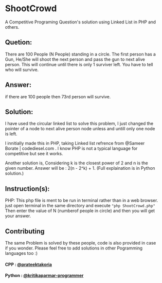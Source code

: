 # ShootCrowd
A Competitive Programing Question's solution using Linked List in PHP and others.

## Quetion:
  There are 100 People (N People) standing in a circle. The first person has a Gun, He/She will shoot the next person and pass the            gun to next alive person. This will continue until there is only 1 surviver left. You have to tell who will survive.
  
## Answer:
  if there are 100 people then 73rd person will survive.
  
## Solution:
  I have used the circular linked list to solve this problem, I just changed the pointer of a node to next alive person node unless and untill only one node is left.
  
  I innitially made this in PHP, taking Linked list refrence from  @Sameer Borate | codediesel.com . I know PHP is not a typical language for competitive but see it works.
  
 Another solution is, Considering k is the closest power of 2 and n is the given number.
Answer will be : 2(n - 2^k) + 1. (Full explaination is in Python solution.)
 
## Instruction(s):

  PHP:
    This php file is ment to be run in terminal rather than in a web browser. just open terminal in the same directory and execute 
    ```
    "php ShootCrowd.php"
    ```
    Then enter the value of N (numberof people in circle) and then you will get your answer.
    
 ## Contributing
    
   The same Problem is solved by these people, code is also provided in case if you wonder. Please feel free to add solutions in other Pogramming languages too :)
   #### CPP : [@prateektakoria](https://github.com/prateektakoria/)
   #### Python : [@kritikaparmar-programmer](https://github.com/kritikaparmar-programmer/)
